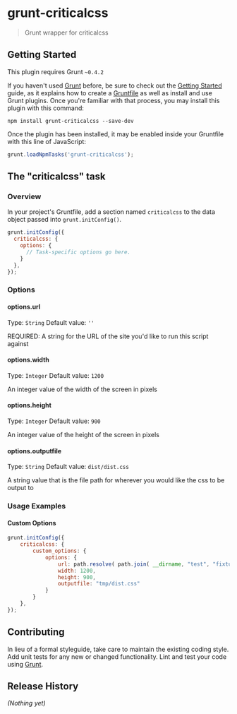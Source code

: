 # grunt-criticalcss

> Grunt wrapper for criticalcss

## Getting Started
This plugin requires Grunt `~0.4.2`

If you haven't used [Grunt](http://gruntjs.com/) before, be sure to check out the [Getting Started](http://gruntjs.com/getting-started) guide, as it explains how to create a [Gruntfile](http://gruntjs.com/sample-gruntfile) as well as install and use Grunt plugins. Once you're familiar with that process, you may install this plugin with this command:

```shell
npm install grunt-criticalcss --save-dev
```

Once the plugin has been installed, it may be enabled inside your Gruntfile with this line of JavaScript:

```js
grunt.loadNpmTasks('grunt-criticalcss');
```

## The "criticalcss" task

### Overview
In your project's Gruntfile, add a section named `criticalcss` to the data object passed into `grunt.initConfig()`.

```js
grunt.initConfig({
  criticalcss: {
    options: {
      // Task-specific options go here.
    }
  },
});
```

### Options

#### options.url
Type: `String`
Default value: `''`

REQUIRED: A string for the URL of the site you'd like to run this script
against

#### options.width
Type: `Integer`
Default value: `1200`

An integer value of the width of the screen in pixels 

#### options.height
Type: `Integer`
Default value: `900`

An integer value of the height of the screen in pixels 

#### options.outputfile
Type: `String`
Default value: `dist/dist.css`

A string value that is the file path for wherever you would like the css
to be output to

### Usage Examples

#### Custom Options

```js
grunt.initConfig({
	criticalcss: {
		custom_options: {
			options: {
				url: path.resolve( path.join( __dirname, "test", "fixtures", "test-site.html" ) ),
				width: 1200,
				height: 900,
				outputfile: "tmp/dist.css"
			}
		}
	},
});
```

## Contributing
In lieu of a formal styleguide, take care to maintain the existing coding style. Add unit tests for any new or changed functionality. Lint and test your code using [Grunt](http://gruntjs.com/).

## Release History
_(Nothing yet)_
